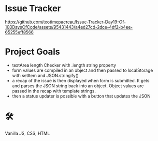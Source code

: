 # Issue Tracker

https://github.com/teotimepacreau/Issue-Tracker-Day19-Of-100DaysOfCode/assets/95431443/a4ed27cd-2dce-4df2-b4ee-65255eff8566

# Project Goals
- textArea length Checker with .length string property
- form values are compiled in an object and then passed to localStorage with setItem and JSON.stringify()
- a recap of the issue is then displayed when form is submitted. It gets and parses the JSON string back into an object. Object values are passed in the recap with template strings.
- then a status updater is possible with a button that updates the JSON

# 🛠️
Vanilla JS, CSS, HTML
